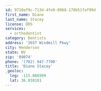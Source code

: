 ```yaml
---
id: 9710af9c-713d-4fe9-8968-178b51faf99d
first_name: Diane
last_name: Stacey
license: DDS
services:
  - orthodontist
category: Dentists
address: '2657 Windmill Pkwy'
city: Henderson
state: NV
zip: '89074'
phone: '(702) 947-7700'
title: 'Diane Stacey'
_geoloc:
  lng: -115.086999
  lat: 36.038181
---
```

